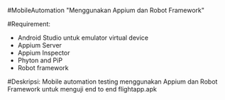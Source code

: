 #MobileAutomation 
"Menggunakan Appium dan Robot Framework"

#Requirement:
- Android Studio untuk emulator virtual device
- Appium Server
- Appium Inspector
- Phyton and PiP
- Robot framework

#Deskripsi:
Mobile automation testing menggunakan Appium dan Robot Framework untuk menguji end to end flightapp.apk



